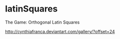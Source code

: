 # latinSquares
The Game: Orthogonal Latin Squares

http://cynthiafranca.deviantart.com/gallery/?offset=24
